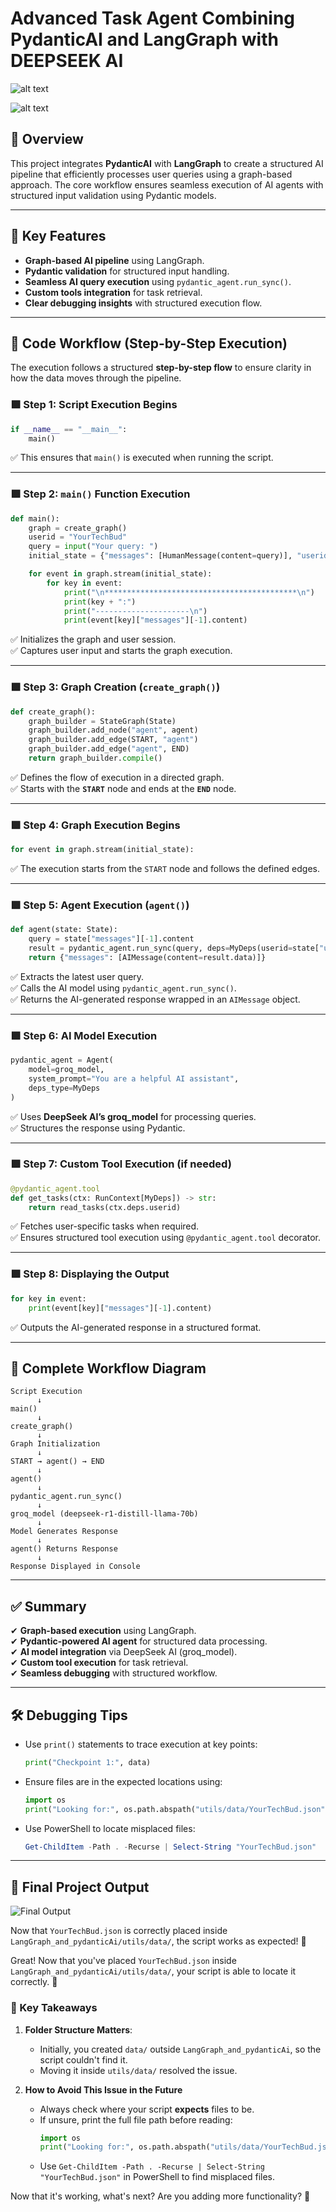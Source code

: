 # Advanced Task Agent Combining PydanticAI and LangGraph with DEEPSEEK AI 


![alt text](<Screenshot 2025-03-11 233527.png>)



![alt text](<Screenshot 2025-03-11 233551.png>)


## 🚀 Overview
This project integrates **PydanticAI** with **LangGraph** to create a structured AI pipeline that efficiently processes user queries using a graph-based approach. The core workflow ensures seamless execution of AI agents with structured input validation using Pydantic models.

---

## 📌 Key Features
- **Graph-based AI pipeline** using LangGraph.
- **Pydantic validation** for structured input handling.
- **Seamless AI query execution** using `pydantic_agent.run_sync()`.
- **Custom tools integration** for task retrieval.
- **Clear debugging insights** with structured execution flow.

---

## 📜 Code Workflow (Step-by-Step Execution)
The execution follows a structured **step-by-step flow** to ensure clarity in how the data moves through the pipeline.

### 🟩 **Step 1: Script Execution Begins**
```python
if __name__ == "__main__":
    main()
```
✅ This ensures that `main()` is executed when running the script.

---

### 🟩 **Step 2: `main()` Function Execution**
```python
def main():
    graph = create_graph()
    userid = "YourTechBud"
    query = input("Your query: ")
    initial_state = {"messages": [HumanMessage(content=query)], "userid": userid}

    for event in graph.stream(initial_state):
        for key in event:
            print("\n*******************************************\n")
            print(key + ":")
            print("---------------------\n")
            print(event[key]["messages"][-1].content)
```
✅ Initializes the graph and user session.  
✅ Captures user input and starts the graph execution.

---

### 🟩 **Step 3: Graph Creation (`create_graph()`)**
```python
def create_graph():
    graph_builder = StateGraph(State)
    graph_builder.add_node("agent", agent)
    graph_builder.add_edge(START, "agent")
    graph_builder.add_edge("agent", END)
    return graph_builder.compile()
```
✅ Defines the flow of execution in a directed graph.  
✅ Starts with the **`START`** node and ends at the **`END`** node.

---

### 🟩 **Step 4: Graph Execution Begins**
```python
for event in graph.stream(initial_state):
```
✅ The execution starts from the `START` node and follows the defined edges.

---

### 🟩 **Step 5: Agent Execution (`agent()`)**
```python
def agent(state: State):
    query = state["messages"][-1].content
    result = pydantic_agent.run_sync(query, deps=MyDeps(userid=state["userid"]))
    return {"messages": [AIMessage(content=result.data)]}
```
✅ Extracts the latest user query.  
✅ Calls the AI model using `pydantic_agent.run_sync()`.  
✅ Returns the AI-generated response wrapped in an `AIMessage` object.

---

### 🟩 **Step 6: AI Model Execution**
```python
pydantic_agent = Agent(
    model=groq_model,
    system_prompt="You are a helpful AI assistant",
    deps_type=MyDeps
)
```
✅ Uses **DeepSeek AI’s groq_model** for processing queries.  
✅ Structures the response using Pydantic.

---

### 🟩 **Step 7: Custom Tool Execution (if needed)**
```python
@pydantic_agent.tool
def get_tasks(ctx: RunContext[MyDeps]) -> str:
    return read_tasks(ctx.deps.userid)
```
✅ Fetches user-specific tasks when required.  
✅ Ensures structured tool execution using `@pydantic_agent.tool` decorator.

---

### 🟩 **Step 8: Displaying the Output**
```python
for key in event:
    print(event[key]["messages"][-1].content)
```
✅ Outputs the AI-generated response in a structured format.

---

## 🔄 **Complete Workflow Diagram**
```
Script Execution
      ↓
main()
      ↓
create_graph()
      ↓
Graph Initialization
      ↓
START → agent() → END
      ↓
agent()
      ↓
pydantic_agent.run_sync()
      ↓
groq_model (deepseek-r1-distill-llama-70b)
      ↓
Model Generates Response
      ↓
agent() Returns Response
      ↓
Response Displayed in Console
```

---

## ✅ Summary
✔ **Graph-based execution** using LangGraph.  
✔ **Pydantic-powered AI agent** for structured data processing.  
✔ **AI model integration** via DeepSeek AI (groq_model).  
✔ **Custom tool execution** for task retrieval.  
✔ **Seamless debugging** with structured workflow.

---

## 🛠 **Debugging Tips**
- Use `print()` statements to trace execution at key points:
  ```python
  print("Checkpoint 1:", data)
  ```
- Ensure files are in the expected locations using:
  ```python
  import os
  print("Looking for:", os.path.abspath("utils/data/YourTechBud.json"))
  ```
- Use PowerShell to locate misplaced files:
  ```powershell
  Get-ChildItem -Path . -Recurse | Select-String "YourTechBud.json"
  ```

---

## 📸 **Final Project Output**
![Final Output](<Screenshot 2025-03-12 111849.png>)

Now that `YourTechBud.json` is correctly placed inside `LangGraph_and_pydanticAi/utils/data/`, the script works as expected! 🎯




Great! Now that you've placed `YourTechBud.json` inside `LangGraph_and_pydanticAi/utils/data/`, your script is able to locate it correctly. 🎯  

### **📌 Key Takeaways**
1. **Folder Structure Matters**:  
   - Initially, you created `data/` outside `LangGraph_and_pydanticAi`, so the script couldn't find it.
   - Moving it inside `utils/data/` resolved the issue.

2. **How to Avoid This Issue in the Future**
   - Always check where your script **expects** files to be.
   - If unsure, print the full file path before reading:
     ```python
     import os
     print("Looking for:", os.path.abspath("utils/data/YourTechBud.json"))
     ```
   - Use `Get-ChildItem -Path . -Recurse | Select-String "YourTechBud.json"` in PowerShell to find misplaced files.

Now that it's working, what's next? Are you adding more functionality? 🚀




